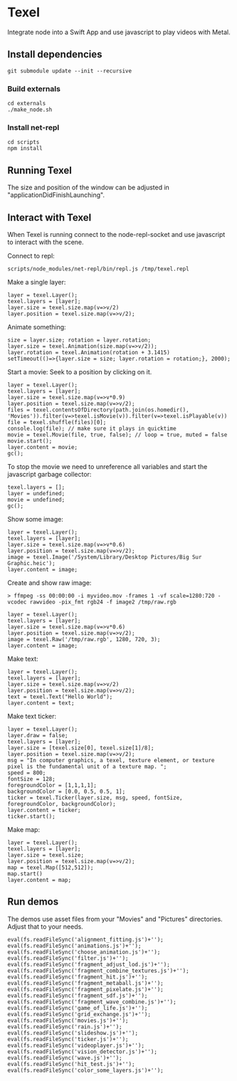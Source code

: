 # Texel

Integrate node into a Swift App and use javascript to play videos with Metal.

## Install dependencies

    git submodule update --init --recursive

### Build externals

    cd externals
    ./make_node.sh

### Install net-repl

    cd scripts
    npm install

## Running Texel

The size and position of the window can be adjusted in "applicationDidFinishLaunching".

## Interact with Texel

When Texel is running connect to the node-repl-socket and use javascript to
interact with the scene.

Connect to repl:

    scripts/node_modules/net-repl/bin/repl.js /tmp/texel.repl

Make a single layer:

    layer = texel.Layer();
    texel.layers = [layer];
    layer.size = texel.size.map(v=>v/2)
    layer.position = texel.size.map(v=>v/2);

Animate something:

    size = layer.size; rotation = layer.rotation;
    layer.size = texel.Animation(size.map(v=>v/2));
    layer.rotation = texel.Animation(rotation + 3.1415)
    setTimeout(()=>{layer.size = size; layer.rotation = rotation;}, 2000);

Start a movie:
Seek to a position by clicking on it.

    layer = texel.Layer();
    texel.layers = [layer];
    layer.size = texel.size.map(v=>v*0.9)
    layer.position = texel.size.map(v=>v/2);
    files = texel.contentsOfDirectory(path.join(os.homedir(), 'Movies')).filter(v=>texel.isMovie(v)).filter(v=>texel.isPlayable(v))
    file = texel.shuffle(files)[0];
    console.log(file); // make sure it plays in quicktime
    movie = texel.Movie(file, true, false); // loop = true, muted = false
    movie.start();
    layer.content = movie;
    gc();

To stop the movie we need to unreference all variables and start the javascript garbage collector:

    texel.layers = [];
    layer = undefined;
    movie = undefined;
    gc();

Show some image:

    layer = texel.Layer();
    texel.layers = [layer];
    layer.size = texel.size.map(v=>v*0.6)
    layer.position = texel.size.map(v=>v/2);
    image = texel.Image('/System/Library/Desktop Pictures/Big Sur Graphic.heic');
    layer.content = image;

Create and show raw image:

    > ffmpeg -ss 00:00:00 -i myvideo.mov -frames 1 -vf scale=1280:720 -vcodec rawvideo -pix_fmt rgb24 -f image2 /tmp/raw.rgb

    layer = texel.Layer();
    texel.layers = [layer];
    layer.size = texel.size.map(v=>v*0.6)
    layer.position = texel.size.map(v=>v/2);
    image = texel.Raw('/tmp/raw.rgb', 1280, 720, 3);
    layer.content = image;

Make text:

    layer = texel.Layer();
    texel.layers = [layer];
    layer.size = texel.size.map(v=>v/2)
    layer.position = texel.size.map(v=>v/2);
    text = texel.Text("Hello World");
    layer.content = text;

Make text ticker:

    layer = texel.Layer();
    layer.draw = false;
    texel.layers = [layer];
    layer.size = [texel.size[0], texel.size[1]/8];
    layer.position = texel.size.map(v=>v/2);
    msg = "In computer graphics, a texel, texture element, or texture pixel is the fundamental unit of a texture map. ";
    speed = 800;
    fontSize = 128;
    foregroundColor = [1,1,1,1];
    backgroundColor = [0.0, 0.5, 0.5, 1];
    ticker = texel.Ticker(layer.size, msg, speed, fontSize, foregroundColor, backgroundColor);
    layer.content = ticker;
    ticker.start();

Make map:

    layer = texel.Layer();
    texel.layers = [layer];
    layer.size = texel.size;
    layer.position = texel.size.map(v=>v/2);
    map = texel.Map([512,512]);
    map.start()
    layer.content = map;

## Run demos

The demos use asset files from your "Movies" and "Pictures" directories.
Adjust that to your needs.

    eval(fs.readFileSync('alignment_fitting.js')+'');
    eval(fs.readFileSync('animations.js')+'');
    eval(fs.readFileSync('choose_animation.js')+'');
    eval(fs.readFileSync('filter.js')+'');
    eval(fs.readFileSync('fragment_adjust_lod.js')+'');
    eval(fs.readFileSync('fragment_combine_textures.js')+'');
    eval(fs.readFileSync('fragment_hit.js')+'');
    eval(fs.readFileSync('fragment_metaball.js')+'');
    eval(fs.readFileSync('fragment_pixelate.js')+'');
    eval(fs.readFileSync('fragment_sdf.js')+'');
    eval(fs.readFileSync('fragment_wave_combine.js')+'');
    eval(fs.readFileSync('game_of_life.js')+'');
    eval(fs.readFileSync('grid_exchange.js')+'');
    eval(fs.readFileSync('movies.js')+'');
    eval(fs.readFileSync('rain.js')+'');
    eval(fs.readFileSync('slideshow.js')+'');
    eval(fs.readFileSync('ticker.js')+'');
    eval(fs.readFileSync('videoplayer.js')+'');
    eval(fs.readFileSync('vision_detector.js')+'');
    eval(fs.readFileSync('wave.js')+'');
    eval(fs.readFileSync('hit_test.js')+'');
    eval(fs.readFileSync('color_some_layers.js')+'');

